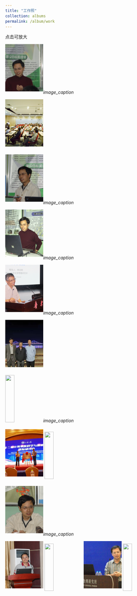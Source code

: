 ```yaml
---
title: "工作照"
collection: albums
permalink: /album/work
---
```

点击可放大
<style>.gallery-img{height: 150px;object-fit: cover;margin-bottom: 8px;}</style>
<p><a href="../keli_photo/work/DSC01700.JPG"><img class="gallery-img" src="../keli_photo/work/DSC01700.JPG" width="24%"></a><em>image_caption</em></p>
<a href="../keli_photo/work/会议现场.jpg"><img class="gallery-img" src="../keli_photo/work/会议现场.jpg" width="24%"></a>
<p><a href="../keli_photo/work/DSC01762.JPG"><img class="gallery-img" src="../keli_photo/work/DSC01762.JPG" width="24%"></a><em>image_caption</em></p>
<p><a href="../keli_photo/work/2005.JPG"><img class="gallery-img" src="../keli_photo/work/2005.JPG" width="24%"></a><em>image_caption</em></p>
<p><a href="../keli_photo/work/2017.png"><img class="gallery-img" src="../keli_photo/work/2017.png" width="24%"></a><em>image_caption</em></p>
<a href="../keli_photo/work/7ba0b3ba9cdccb925b34cb0595cf75c4.temp.jpg"><img class="gallery-img" src="../keli_photo/work/7ba0b3ba9cdccb925b34cb0595cf75c4.temp.jpg" width="24%"></a>
<p><a href="../keli_photo/work/1.jpg"><img class="gallery-img" src="../keli_photo/work/1.jpg" width="24%"></a><em>image_caption</em></p>
<a href="../keli_photo/work/微信图片_20220323131413.jpg"><img class="gallery-img" src="../keli_photo/work/微信图片_20220323131413.jpg" width="24%"></a>
<a href="../keli_photo/work/WeChat Image_20220323135013.jpg"><img class="gallery-img" src="../keli_photo/work/WeChat Image_20220323135013.jpg" width="24%"></a>
<p><a href="../keli_photo/work/DSC01778.JPG"><img class="gallery-img" src="../keli_photo/work/DSC01778.JPG" width="24%"></a><em>image_caption</em></p>
<a href="../keli_photo/work/2013.JPG"><img class="gallery-img" src="../keli_photo/work/2013.JPG" width="24%"></a>
<a href="../keli_photo/work/MG_5742.jpg"><img class="gallery-img" src="../keli_photo/work/MG_5742.jpg" width="24%"></a>
<a href="../keli_photo/work/韩克利.jpg"><img class="gallery-img" src="../keli_photo/work/韩克利.jpg" width="24%"></a>
<a href="../keli_photo/work/IMG_2912.JPG"><img class="gallery-img" src="../keli_photo/work/IMG_2912.JPG" width="24%"></a>
